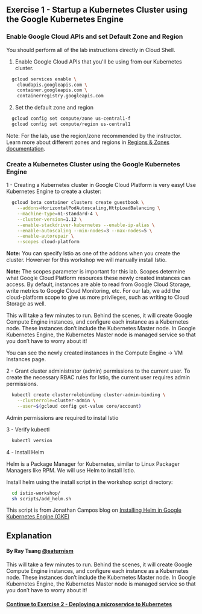 ## Exercise 1 - Startup a Kubernetes Cluster using the Google Kubernetes Engine

### Enable Google Cloud APIs and set Default Zone and Region

You should perform all of the lab instructions directly in Cloud Shell.

1. Enable Google Cloud APIs that you'll be using from our Kubernetes cluster.

```sh
  gcloud services enable \
    cloudapis.googleapis.com \
    container.googleapis.com \
    containerregistry.googleapis.com
```

2. Set the default zone and region

```sh
  gcloud config set compute/zone us-central1-f
  gcloud config set compute/region us-central1
```

Note: For the lab, use the region/zone recommended by the instructor. Learn more about different zones and regions in [Regions & Zones documentation](https://cloud.google.com/compute/docs/zones).

### Create a Kubernetes Cluster using the Google Kubernetes Engine

1 - Creating a Kubernetes cluster in Google Cloud Platform is very easy! Use Kubernetes Engine to create a cluster:

```sh
  gcloud beta container clusters create guestbook \
    --addons=HorizontalPodAutoscaling,HttpLoadBalancing \
    --machine-type=n1-standard-4 \
    --cluster-version=1.12 \
    --enable-stackdriver-kubernetes --enable-ip-alias \
    --enable-autoscaling --min-nodes=3 --max-nodes=5 \
    --enable-autorepair \
    --scopes cloud-platform
```

**Note:** You can specify Istio as one of the addons when you create the cluster. Howerver for this workshop we will manually install Istio.

**Note:** The scopes parameter is important for this lab. Scopes determine what Google Cloud Platform resources these newly created instances can access.  By default, instances are able to read from Google Cloud Storage, write metrics to Google Cloud Monitoring, etc. For our lab, we add the cloud-platform scope to give us more privileges, such as writing to Cloud Storage as well.

This will take a few minutes to run. Behind the scenes, it will create Google Compute Engine instances, and configure each instance as a Kubernetes node. These instances don’t include the Kubernetes Master node. In Google Kubernetes Engine, the Kubernetes Master node is managed service so that you don’t have to worry about it!

You can see the newly created instances in the Compute Engine → VM Instances page.

2 - Grant cluster administrator (admin) permissions to the current user. To create the necessary RBAC rules for Istio, the current user requires admin permissions.

```sh
  kubectl create clusterrolebinding cluster-admin-binding \
    --clusterrole=cluster-admin \
    --user=$(gcloud config get-value core/account)
```

Admin permissions are required to instal Istio

3 - Verify kubectl

```sh
  kubectl version
```

4 - Install Helm

Helm is a Package Manager for Kubernetes, similar to Linux Packager Managers like RPM. We will use Helm to install Istio.

Install helm using the install script in the workshop script directory:

```sh
  cd istio-workshop/
  sh scripts/add_helm.sh
```

This script is from Jonathan Campos blog on [Installing Helm in Google Kubernetes Engine (GKE)](https://medium.com/google-cloud/installing-helm-in-google-kubernetes-engine-7f07f43c536e)

## Explanation
#### By Ray Tsang [@saturnism](https://twitter.com/saturnism)

This will take a few minutes to run. Behind the scenes, it will create Google Compute Engine instances, and configure each instance as a Kubernetes node. These instances don’t include the Kubernetes Master node. In Google Kubernetes Engine, the Kubernetes Master node is managed service so that you don’t have to worry about it!

#### [Continue to Exercise 2 - Deploying a microservice to Kubernetes](../exercise-2/README.md)
